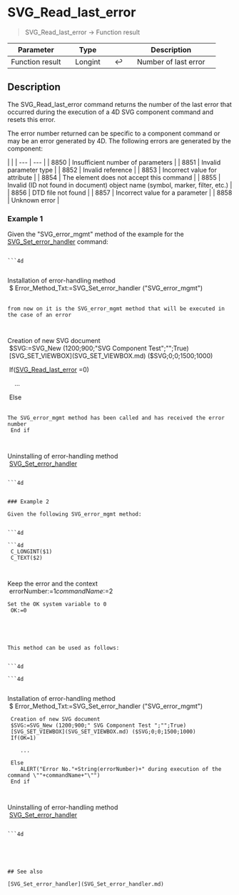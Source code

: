 <!-- Long Integer := SVG_Read_last_error-->
# SVG_Read_last_error

> SVG_Read_last_error -> Function result

| Parameter |     | Type |     |     |     | Description |     |
| --- | --- | --- | --- | --- | --- | --- | --- |
| Function result |     | Longint |     | ↩️ |     | Number of last error |     |

## Description

The SVG_Read_last_error command returns the number of the last error that occurred during the execution of a 4D SVG component command and resets this error.

The error number returned can be specific to a component command or may be an error generated by 4D. The following errors are generated by the component:

|     |
| --- | --- |
| 8850 | Insufficient number of parameters |
| 8851 | Invalid parameter type |
| 8852 | Invalid reference |
| 8853 | Incorrect value for attribute |
| 8854 | The element does not accept this command |
| 8855 | Invalid (ID not found in document) object name (symbol, marker, filter, etc.) |
| 8856 | DTD file not found |
| 8857 | Incorrect value for a parameter |
| 8858 | Unknown error |

### Example 1  

Given the "SVG_error_mgmt" method of the example for the [SVG_Set_error_handler](SVG_Set_error_handler.md)  command:

```4d

```4d
  
```

Installation of error-handling method  
 $ Error_Method_Txt:=SVG_Set_error_handler ("SVG_error_mgmt")  
  
```
from now on it is the SVG_error_mgmt method that will be executed in the case of an error  
   
  
```

Creation of new SVG document  
 $SVG:=SVG_New (1200;900;"SVG Component Test";"";True)  
 [SVG_SET_VIEWBOX](SVG_SET_VIEWBOX.md) ($SVG;0;0;1500;1000)  

 If([SVG_Read_last_error](SVG_Read_last_error.md) =0)  

    ...  

 Else  
  
```
The SVG_error_mgmt method has been called and has received the error number  
 End if  
   
  
```

Uninstalling of error-handling method  
 [SVG_Set_error_handler](SVG_Set_error_handler.md)

```

```4d


### Example 2  

Given the following SVG_error_mgmt method:  


```4d

```4d
 C_LONGINT($1)  
 C_TEXT($2)  
   
  
```

Keep the error and the context  
 errorNumber:=$1  
 commandName:=$2  

```
Set the OK system variable to 0  
 OK:=0
```

```4d


  
  
This method can be used as follows:  


```4d

```4d
  
```

 Installation of error-handling method  
 $ Error_Method_Txt:=SVG_Set_error_handler ("SVG_error_mgmt")  

```
 Creation of new SVG document  
 $SVG:=SVG_New (1200;900;" SVG Component Test ";"";True)  
 [SVG_SET_VIEWBOX](SVG_SET_VIEWBOX.md) ($SVG;0;0;1500;1000)  
 If(OK=1)  
   
    ...  
   
 Else  
    ALERT("Error No."+String(errorNumber)+" during execution of the command \""+commandName+"\"")  
 End if  
   
  
```

 Uninstalling of error-handling method  
 [SVG_Set_error_handler](SVG_Set_error_handler.md)

```

```4d


  
  

## See also 

[SVG_Set_error_handler](SVG_Set_error_handler.md)

